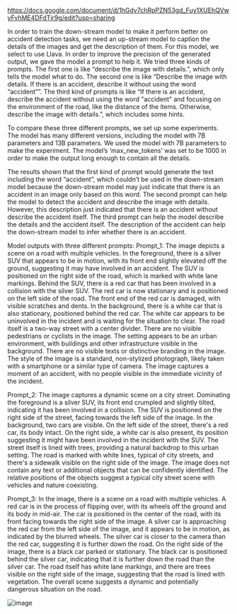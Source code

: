 https://docs.google.com/document/d/1hGdy7chRpPZN53gd_Fuy1XUEhQVwyFvhME4DFdTjr9g/edit?usp=sharing

In order to train the down-stream model to make it perform better on accident detection tasks, we need an up-stream model to caption the details of the images and get the description of them. For this model, we select to use Llava. In order to improve the precision of the generated output, we gave the model a prompt to help it. We tried three kinds of prompts. The first one is like “describe the image with details.”, which only tells the model what to do. The second one is like “Describe the image with details. If there is an accident, describe it without using the word “accident””. The third kind of prompts is like “If there is an accident, describe the accident without using the word "accident" and focusing on the environment of the road, like the distance of the items. Otherwise, describe the image with details.”, which includes some hints. 

To compare these three different prompts, we set up some experiments. The model has many different versions, including the model with 7B parameters and 13B parameters. We used the model with 7B parameters to make the experiment. The model’s ‘max_new_tokens’ was set to be 1000 in order to make the output long enough to contain all the details. 

The results shown that the first kind of prompt would generate the text including the word “accident”, which couldn’t be used in the down-stream model because the down-stream model may just indicate that there is an accident in an image only based on this word. The second prompt can help the model to detect the accident and describe the image with details. However, this description just indicated that there is an accident without describe the accident itself. The third prompt can help the model describe the details and the accident itself. The description of the accident can help the down-stream model to infer whether there is an accident.

Model outputs with three different prompts:
Prompt_1: The image depicts a scene on a road with multiple vehicles. In the foreground, there is a silver SUV that appears to be in motion, with its front end slightly elevated off the ground, suggesting it may have involved in an accident. The SUV is positioned on the right side of the road, which is marked with white lane markings. Behind the SUV, there is a red car that has been involved in a collision with the silver SUV. The red car is now stationary and is positioned on the left side of the road. The front end of the red car is damaged, with visible scratches and dents. In the background, there is a white car that is also stationary, positioned behind the red car. The white car appears to be uninvolved in the incident and is waiting for the situation to clear. The road itself is a two-way street with a center divider. There are no visible pedestrians or cyclists in the image. The setting appears to be an urban environment, with buildings and other infrastructure visible in the background. There are no visible texts or distinctive branding in the image. The style of the image is a standard, non-stylized photograph, likely taken with a smartphone or a similar type of camera. The image captures a moment of an accident, with no people visible in the immediate vicinity of the incident. 

Prompt_2: The image captures a dynamic scene on a city street. Dominating the foreground is a silver SUV, its front end crumpled and slightly tilted, indicating it has been involved in a collision. The SUV is positioned on the right side of the street, facing towards the left side of the image. In the background, two cars are visible. On the left side of the street, there's a red car, its body intact. On the right side, a white car is also present, its position suggesting it might have been involved in the incident with the SUV. The street itself is lined with trees, providing a natural backdrop to this urban setting. The road is marked with white lines, typical of city streets, and there's a sidewalk visible on the right side of the image. The image does not contain any text or additional objects that can be confidently identified. The relative positions of the objects suggest a typical city street scene with vehicles and nature coexisting.

Prompt_3: In the image, there is a scene on a road with multiple vehicles. A red car is in the process of flipping over, with its wheels off the ground and its body in mid-air. The car is positioned in the center of the road, with its front facing towards the right side of the image. A silver car is approaching the red car from the left side of the image, and it appears to be in motion, as indicated by the blurred wheels. The silver car is closer to the camera than the red car, suggesting it is further down the road. On the right side of the image, there is a black car parked or stationary. The black car is positioned behind the silver car, indicating that it is further down the road than the silver car. The road itself has white lane markings, and there are trees visible on the right side of the image, suggesting that the road is lined with vegetation. The overall scene suggests a dynamic and potentially dangerous situation on the road.

![image](https://github.com/liuwb2001/research-caption/assets/79987900/0019602a-c99a-4a95-bed8-17e32a4e4beb)
